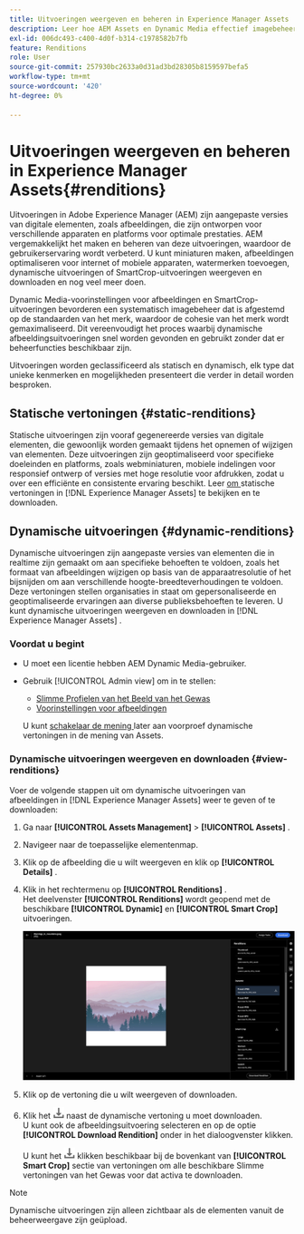```yaml
---
title: Uitvoeringen weergeven en beheren in Experience Manager Assets
description: Leer hoe AEM Assets en Dynamic Media effectief imagebeheer vereenvoudigen met statische en dynamische afbeeldingsuitvoeringen.
exl-id: 006dc493-c400-4d0f-b314-c1978582b7fb
feature: Renditions
role: User
source-git-commit: 257930bc2633a0d31ad3bd28305b8159597befa5
workflow-type: tm+mt
source-wordcount: '420'
ht-degree: 0%

---
```


# Uitvoeringen weergeven en beheren in Experience Manager Assets{#renditions}

Uitvoeringen in Adobe Experience Manager (AEM) zijn aangepaste versies van digitale elementen, zoals afbeeldingen, die zijn ontworpen voor verschillende apparaten en platforms voor optimale prestaties. AEM vergemakkelijkt het maken en beheren van deze uitvoeringen, waardoor de gebruikerservaring wordt verbeterd. U kunt miniaturen maken, afbeeldingen optimaliseren voor internet of mobiele apparaten, watermerken toevoegen, dynamische uitvoeringen of SmartCrop-uitvoeringen weergeven en downloaden en nog veel meer doen.

Dynamic Media-voorinstellingen voor afbeeldingen en SmartCrop-uitvoeringen bevorderen een systematisch imagebeheer dat is afgestemd op de standaarden van het merk, waardoor de cohesie van het merk wordt gemaximaliseerd. Dit vereenvoudigt het proces waarbij dynamische afbeeldingsuitvoeringen snel worden gevonden en gebruikt zonder dat er beheerfuncties beschikbaar zijn.

Uitvoeringen worden geclassificeerd als statisch en dynamisch, elk type dat unieke kenmerken en mogelijkheden presenteert die verder in detail worden besproken.

## Statische vertoningen {#static-renditions}

Statische uitvoeringen zijn vooraf gegenereerde versies van digitale elementen, die gewoonlijk worden gemaakt tijdens het opnemen of wijzigen van elementen. Deze uitvoeringen zijn geoptimaliseerd voor specifieke doeleinden en platforms, zoals webminiaturen, mobiele indelingen voor responsief ontwerp of versies met hoge resolutie voor afdrukken, zodat u over een efficiënte en consistente ervaring beschikt.
Leer [ om ](#view-dynamic-renditions) statische vertoningen in [!DNL Experience Manager Assets] te bekijken en te downloaden.

## Dynamische uitvoeringen {#dynamic-renditions}

Dynamische uitvoeringen zijn aangepaste versies van elementen die in realtime zijn gemaakt om aan specifieke behoeften te voldoen, zoals het formaat van afbeeldingen wijzigen op basis van de apparaatresolutie of het bijsnijden om aan verschillende hoogte-breedteverhoudingen te voldoen.
Deze vertoningen stellen organisaties in staat om gepersonaliseerde en geoptimaliseerde ervaringen aan diverse publieksbehoeften te leveren. U kunt dynamische uitvoeringen weergeven en downloaden in [!DNL Experience Manager Assets] .

### Voordat u begint

* U moet een licentie hebben AEM Dynamic Media-gebruiker.

* Gebruik [!UICONTROL Admin view] om in te stellen:
   * [ Slimme Profielen van het Beeld van het Gewas ](/help/assets/dynamic-media/image-profiles.md#creating-image-profiles)
   * [Voorinstellingen voor afbeeldingen](/help/assets/dynamic-media/managing-image-presets.md)

  U kunt [ schakelaar de mening ](/help/assets/assets-view-introduction.md#how-to-access-assets-view) later aan voorproef dynamische vertoningen in de mening van Assets.

### Dynamische uitvoeringen weergeven en downloaden {#view-renditions}

Voer de volgende stappen uit om dynamische uitvoeringen van afbeeldingen in [!DNL Experience Manager Assets] weer te geven of te downloaden:

1. Ga naar **[!UICONTROL Assets Management]** > **[!UICONTROL Assets]** .

1. Navigeer naar de toepasselijke elementenmap.

1. Klik op de afbeelding die u wilt weergeven en klik op **[!UICONTROL Details]** .

1. Klik in het rechtermenu op **[!UICONTROL Renditions]** . <br> Het deelvenster **[!UICONTROL Renditions]** wordt geopend met de beschikbare **[!UICONTROL Dynamic]** en **[!UICONTROL Smart Crop]** uitvoeringen.

   ![ dynamische vertoningen ](assets/preset_smart_crop.png)
   <!-- ![dynamic renditions](assets/preset_smart_crop_view.png) -->

1. Klik op de vertoning die u wilt weergeven of downloaden.

1. Klik het ![ pictogram van de downloaddownload ](assets/do-not-localize/download-icon.png) naast de dynamische vertoning u moet downloaden. <br> U kunt ook de afbeeldingsuitvoering selecteren en op de optie **[!UICONTROL Download Rendition]** onder in het dialoogvenster klikken.

   U kunt het ![ pictogram van het downloadpictogram ](assets/do-not-localize/download-icon.png) klikken beschikbaar bij de bovenkant van **[!UICONTROL Smart Crop]** sectie van vertoningen om alle beschikbare Slimme vertoningen van het Gewas voor dat activa te downloaden.

>[!NOTE]
>
>Dynamische uitvoeringen zijn alleen zichtbaar als de elementen vanuit de beheerweergave zijn geüpload.
